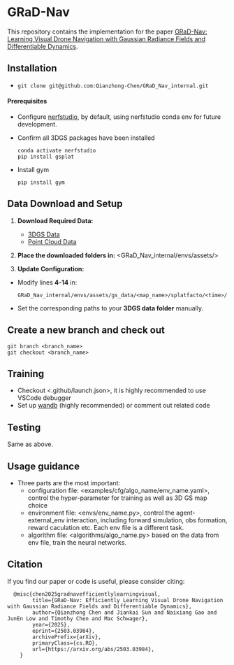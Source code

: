 # GRaD-Nav

This repository contains the implementation for the paper [GRaD-Nav: Learning Visual Drone Navigation with Gaussian Radiance Fields and Differentiable Dynamics](https://qianzhong-chen.github.io/gradnav.github.io/).

<!-- 

In this paper, we present a GPU-based differentiable simulation and propose a policy learning method named SHAC leveraging the developed differentiable simulation. We provide a comprehensive benchmark set for policy learning with differentiable simulation. The benchmark set contains six robotic control problems for now as shown in the figure below. 

<p align="center">
    <img src="figures/envs.png" alt="envs" width="800" />
</p> -->

## Installation

- `git clone git@github.com:Qianzhong-Chen/GRaD_Nav_internal.git`


#### Prerequisites

- Configure [nerfstudio](https://github.com/nerfstudio-project/nerfstudio), by default, using nerfstudio conda env for future development.

- Confirm all 3DGS packages have been installed
  ```
  conda activate nerfstudio
  pip install gsplat
  ```

- Install gym
  ```
  pip install gym
  ```

## Data Download and Setup

1. **Download Required Data:**
   - [3DGS Data](https://drive.google.com/drive/folders/1nx2JLNtK6uSJuDX8HUS75eTrn6gfR0jG?usp=sharing)
   - [Point Cloud Data](https://drive.google.com/drive/folders/1ZdvTSQBcCL8WTKPaocCjHBj_vTPpjfjS?usp=sharing)

2. **Place the downloaded folders in:**
  <GRaD_Nav_internal/envs/assets/>



3. **Update Configuration:**
- Modify lines **4-14** in:
  ```
  GRaD_Nav_internal/envs/assets/gs_data/<map_name>/splatfacto/<time>/config.yml
  ```
- Set the corresponding paths to your **3DGS data folder** manually.

## Create a new branch and check out

```
git branch <branch_name>
git checkout <branch_name>
```

## Training
- Checkout <.github/launch.json>, it is highly recommended to use VSCode debugger
- Set up [wandb](https://docs.wandb.ai/quickstart/) (highly recommended) or comment out related code


## Testing
Same as above.

## Usage guidance
- Three parts are the most important: 
  - configuration file: <examples/cfg/algo_name/env_name.yaml>, control the hyper-parameter for training as well as 3D GS map choice
  - environment file: <envs/env_name.py>, control the agent-external_env interaction, including forward simulation, obs formation, reward caculation etc. Each env file is a different task.
  - algorithm file: <algorithms/algo_name.py> based on the data from env file, train the neural networks.


## Citation

If you find our paper or code is useful, please consider citing:
```kvk
  @misc{chen2025gradnavefficientlylearningvisual,
        title={GRaD-Nav: Efficiently Learning Visual Drone Navigation with Gaussian Radiance Fields and Differentiable Dynamics}, 
        author={Qianzhong Chen and Jiankai Sun and Naixiang Gao and JunEn Low and Timothy Chen and Mac Schwager},
        year={2025},
        eprint={2503.03984},
        archivePrefix={arXiv},
        primaryClass={cs.RO},
        url={https://arxiv.org/abs/2503.03984}, 
    }
```